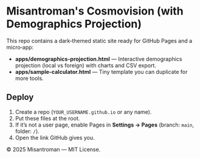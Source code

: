 # Misantroman's Cosmovision (with Demographics Projection)

This repo contains a dark‑themed static site ready for GitHub Pages and a micro‑app:

- **apps/demographics-projection.html** — Interactive demographics projection (local vs foreign) with charts and CSV export.
- **apps/sample-calculator.html** — Tiny template you can duplicate for more tools.

## Deploy
1. Create a repo (`YOUR_USERNAME.github.io` or any name).
2. Put these files at the root.
3. If it’s not a user page, enable Pages in **Settings → Pages** (branch: `main`, folder: `/`).
4. Open the link GitHub gives you.

© 2025 Misantroman — MIT License.
